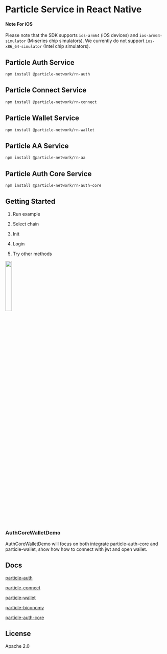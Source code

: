 # Particle Service in React Native

#### Note For iOS
Please note that the SDK supports `ios-arm64` (iOS devices) and `ios-arm64-simulator` (M-series chip simulators). We currently do not support `ios-x86_64-simulator` (Intel chip simulators).



## Particle Auth Service
```sh
npm install @particle-network/rn-auth
```

## Particle Connect Service
```sh
npm install @particle-network/rn-connect
```

## Particle Wallet Service
```sh
npm install @particle-network/rn-wallet
```

## Particle AA Service
```sh
npm install @particle-network/rn-aa
```

## Particle Auth Core Service
```sh
npm install @particle-network/rn-auth-core
```

## Getting Started

1. Run example

2. Select chain

3. Init

4. Login

5. Try other methods

<div align="left">
  <img src="https://user-images.githubusercontent.com/18244874/224315719-7c94b6db-3a2f-4ce5-8a40-ea1a11ccc515.gif" width=20% height=20%>
  <br>
  <br>
  <br>
</div>

### AuthCoreWalletDemo

AuthCoreWalletDemo will focus on both integrate particle-auth-core and particle-wallet,
show how how to connect with jwt and open wallet.

## Docs

[particle-auth](https://docs.particle.network/auth-service/sdks/react-native)

[particle-connect](https://docs.particle.network/connect-service/sdks/react-native)

[particle-wallet](https://docs.particle.network/wallet-service/sdks/react-native)

[particle-biconomy](https://docs.particle.network/developers/account-abstraction/react-native)

[particle-auth-core](https://docs.particle.network/developers/auth-service/core/react-native)


## License

Apache 2.0
